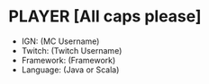 # PLAYER [All caps please]

- IGN: (MC Username)
- Twitch: (Twitch Username)
- Framework: (Framework)
- Language: (Java or Scala)
